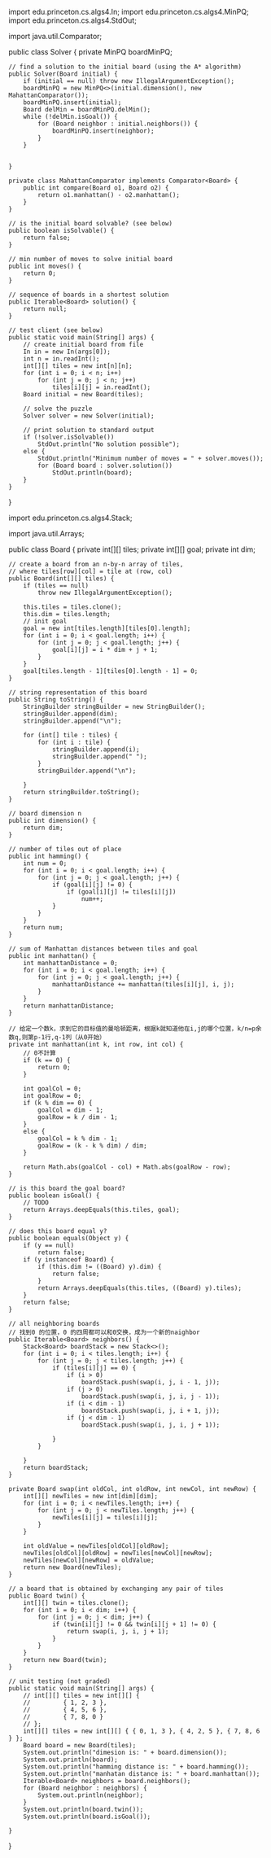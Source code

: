 import edu.princeton.cs.algs4.In;
import edu.princeton.cs.algs4.MinPQ;
import edu.princeton.cs.algs4.StdOut;

import java.util.Comparator;

public class Solver {
    private MinPQ<Board> boardMinPQ;

    // find a solution to the initial board (using the A* algorithm)
    public Solver(Board initial) {
        if (initial == null) throw new IllegalArgumentException();
        boardMinPQ = new MinPQ<>(initial.dimension(), new MahattanComparator());
        boardMinPQ.insert(initial);
        Board delMin = boardMinPQ.delMin();
        while (!delMin.isGoal()) {
            for (Board neighbor : initial.neighbors()) {
                boardMinPQ.insert(neighbor);
            }
        }
        

    }

    private class MahattanComparator implements Comparator<Board> {
        public int compare(Board o1, Board o2) {
            return o1.manhattan() - o2.manhattan();
        }
    }

    // is the initial board solvable? (see below)
    public boolean isSolvable() {
        return false;
    }

    // min number of moves to solve initial board
    public int moves() {
        return 0;
    }

    // sequence of boards in a shortest solution
    public Iterable<Board> solution() {
        return null;
    }

    // test client (see below)
    public static void main(String[] args) {
        // create initial board from file
        In in = new In(args[0]);
        int n = in.readInt();
        int[][] tiles = new int[n][n];
        for (int i = 0; i < n; i++)
            for (int j = 0; j < n; j++)
                tiles[i][j] = in.readInt();
        Board initial = new Board(tiles);

        // solve the puzzle
        Solver solver = new Solver(initial);

        // print solution to standard output
        if (!solver.isSolvable())
            StdOut.println("No solution possible");
        else {
            StdOut.println("Minimum number of moves = " + solver.moves());
            for (Board board : solver.solution())
                StdOut.println(board);
        }
    }

}

import edu.princeton.cs.algs4.Stack;

import java.util.Arrays;

public class Board {
    private int[][] tiles;
    private int[][] goal;
    private int dim;

    // create a board from an n-by-n array of tiles,
    // where tiles[row][col] = tile at (row, col)
    public Board(int[][] tiles) {
        if (tiles == null)
            throw new IllegalArgumentException();

        this.tiles = tiles.clone();
        this.dim = tiles.length;
        // init goal
        goal = new int[tiles.length][tiles[0].length];
        for (int i = 0; i < goal.length; i++) {
            for (int j = 0; j < goal.length; j++) {
                goal[i][j] = i * dim + j + 1;
            }
        }
        goal[tiles.length - 1][tiles[0].length - 1] = 0;
    }

    // string representation of this board
    public String toString() {
        StringBuilder stringBuilder = new StringBuilder();
        stringBuilder.append(dim);
        stringBuilder.append("\n");

        for (int[] tile : tiles) {
            for (int i : tile) {
                stringBuilder.append(i);
                stringBuilder.append(" ");
            }
            stringBuilder.append("\n");

        }
        return stringBuilder.toString();
    }

    // board dimension n
    public int dimension() {
        return dim;
    }

    // number of tiles out of place
    public int hamming() {
        int num = 0;
        for (int i = 0; i < goal.length; i++) {
            for (int j = 0; j < goal.length; j++) {
                if (goal[i][j] != 0) {
                    if (goal[i][j] != tiles[i][j])
                        num++;
                }
            }
        }
        return num;
    }

    // sum of Manhattan distances between tiles and goal
    public int manhattan() {
        int manhattanDistance = 0;
        for (int i = 0; i < goal.length; i++) {
            for (int j = 0; j < goal.length; j++) {
                manhattanDistance += manhattan(tiles[i][j], i, j);
            }
        }
        return manhattanDistance;
    }

    // 给定一个数k，求到它的目标值的曼哈顿距离，根据k就知道他在i,j的哪个位置，k/n=p余数q,则第p-1行,q-1列（从0开始）
    private int manhattan(int k, int row, int col) {
        // 0不計算
        if (k == 0) {
            return 0;
        }

        int goalCol = 0;
        int goalRow = 0;
        if (k % dim == 0) {
            goalCol = dim - 1;
            goalRow = k / dim - 1;
        }
        else {
            goalCol = k % dim - 1;
            goalRow = (k - k % dim) / dim;
        }

        return Math.abs(goalCol - col) + Math.abs(goalRow - row);
    }

    // is this board the goal board?
    public boolean isGoal() {
        // TODO
        return Arrays.deepEquals(this.tiles, goal);
    }

    // does this board equal y?
    public boolean equals(Object y) {
        if (y == null)
            return false;
        if (y instanceof Board) {
            if (this.dim != ((Board) y).dim) {
                return false;
            }
            return Arrays.deepEquals(this.tiles, ((Board) y).tiles);
        }
        return false;
    }

    // all neighboring boards
    // 找到0 的位置，0 的四周都可以和0交换，成为一个新的naighbor
    public Iterable<Board> neighbors() {
        Stack<Board> boardStack = new Stack<>();
        for (int i = 0; i < tiles.length; i++) {
            for (int j = 0; j < tiles.length; j++) {
                if (tiles[i][j] == 0) {
                    if (i > 0)
                        boardStack.push(swap(i, j, i - 1, j));
                    if (j > 0)
                        boardStack.push(swap(i, j, i, j - 1));
                    if (i < dim - 1)
                        boardStack.push(swap(i, j, i + 1, j));
                    if (j < dim - 1)
                        boardStack.push(swap(i, j, i, j + 1));

                }
            }

        }
        return boardStack;
    }

    private Board swap(int oldCol, int oldRow, int newCol, int newRow) {
        int[][] newTiles = new int[dim][dim];
        for (int i = 0; i < newTiles.length; i++) {
            for (int j = 0; j < newTiles.length; j++) {
                newTiles[i][j] = tiles[i][j];
            }
        }

        int oldValue = newTiles[oldCol][oldRow];
        newTiles[oldCol][oldRow] = newTiles[newCol][newRow];
        newTiles[newCol][newRow] = oldValue;
        return new Board(newTiles);
    }

    // a board that is obtained by exchanging any pair of tiles
    public Board twin() {
        int[][] twin = tiles.clone();
        for (int i = 0; i < dim; i++) {
            for (int j = 0; j < dim; j++) {
                if (twin[i][j] != 0 && twin[i][j + 1] != 0) {
                    return swap(i, j, i, j + 1);
                }
            }
        }
        return new Board(twin);
    }

    // unit testing (not graded)
    public static void main(String[] args) {
        // int[][] tiles = new int[][] {
        //         { 1, 2, 3 },
        //         { 4, 5, 6 },
        //         { 7, 8, 0 }
        // };
        int[][] tiles = new int[][] { { 0, 1, 3 }, { 4, 2, 5 }, { 7, 8, 6 } };
        Board board = new Board(tiles);
        System.out.println("dimesion is: " + board.dimension());
        System.out.println(board);
        System.out.println("hamming distance is: " + board.hamming());
        System.out.println("manhatan distance is: " + board.manhattan());
        Iterable<Board> neighbors = board.neighbors();
        for (Board neighbor : neighbors) {
            System.out.println(neighbor);
        }
        System.out.println(board.twin());
        System.out.println(board.isGoal());

    }
}


